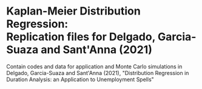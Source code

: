 # Kaplan-Meier Distribution Regression: <br> Replication files for Delgado, Garcia-Suaza and Sant'Anna (2021)

Contain codes and data for application and Monte Carlo simulations in Delgado, Garcia-Suaza and Sant'Anna (2021), "Distribution Regression in Duration Analysis: an Application to Unemployment Spells"

